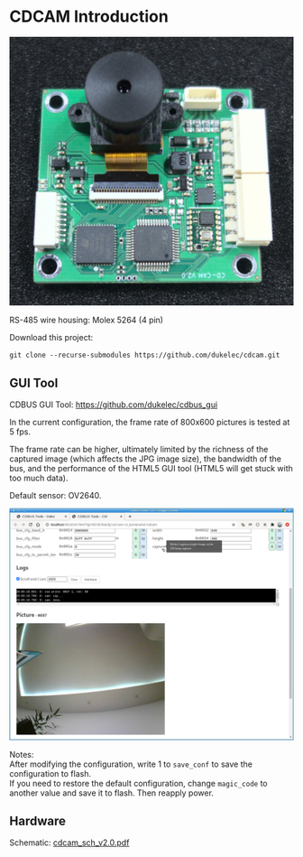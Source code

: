 CDCAM Introduction
=======================================

<img src="doc/cdcam4.jpg">

RS-485 wire housing: Molex 5264 (4 pin)

Download this project:
```
git clone --recurse-submodules https://github.com/dukelec/cdcam.git
```

## GUI Tool

CDBUS GUI Tool: https://github.com/dukelec/cdbus_gui

In the current configuration, the frame rate of 800x600 pictures is tested at 5 fps.  

The frame rate can be higher, ultimately limited by the richness of the captured image (which affects the JPG image size),
the bandwidth of the bus, and the performance of the HTML5 GUI tool (HTML5 will get stuck with too much data).

Default sensor: OV2640.

<img src="doc/cdbus_gui.png">

Notes:  
After modifying the configuration, write 1 to `save_conf` to save the configuration to flash.  
If you need to restore the default configuration, change `magic_code` to another value and save it to flash. Then reapply power.


## Hardware

Schematic: <a href="hardware/cdcam_sch_v2.0.pdf">cdcam_sch_v2.0.pdf</a>


